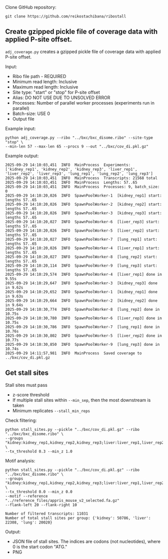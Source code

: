 Clone GitHub repository:
```
git clone https://github.com/reikostachibana/ribostall
```

## Create gzipped pickle file of coverage data with applied P-site offset.

`adj_coverage.py` creates a gzipped pickle file of coverage data with applied P-site offset.

Input:
* Ribo file path - REQUIRED
* Minimum read length: Inclusive
* Maximum read length: Inclusive
* Site type: "start" or "stop" for P-site offset
* Alias: DO NOT USE DUE TO UNSOLVED ERROR
* Processes: Number of parallel worker processes (experiments run in parallel)
* Batch-size: USE 0
* Output file

Example input:
```
python adj_coverage.py --ribo "../bxc/bxc_disome.ribo" --site-type "stop" \
--min-len 57 --max-len 65 --procs 9 --out "../bxc/cov_di.pkl.gz"
```
Example output:
```
2025-09-29 14:10:03,451  INFO  MainProcess  Experiments: ['kidney_rep1', 'kidney_rep2', 'kidney_rep3', 'liver_rep1', 'liver_rep2', 'liver_rep3', 'lung_rep1', 'lung_rep2', 'lung_rep3']
2025-09-29 14:10:03,451  INFO  MainProcess  Transcripts: 21568 total
2025-09-29 14:10:03,451  INFO  MainProcess  Lengths: 57..65
2025-09-29 14:10:03,451  INFO  MainProcess  Processes: 9, batch_size: 0
2025-09-29 14:10:20,026  INFO  SpawnPoolWorker-1  [kidney_rep1] start: lengths 57..65
2025-09-29 14:10:20,026  INFO  SpawnPoolWorker-2  [kidney_rep2] start: lengths 57..65
2025-09-29 14:10:20,026  INFO  SpawnPoolWorker-3  [kidney_rep3] start: lengths 57..65
2025-09-29 14:10:20,027  INFO  SpawnPoolWorker-6  [liver_rep3] start: lengths 57..65
2025-09-29 14:10:20,026  INFO  SpawnPoolWorker-5  [liver_rep2] start: lengths 57..65
2025-09-29 14:10:20,027  INFO  SpawnPoolWorker-7  [lung_rep1] start: lengths 57..65
2025-09-29 14:10:20,026  INFO  SpawnPoolWorker-4  [liver_rep1] start: lengths 57..65
2025-09-29 14:10:20,027  INFO  SpawnPoolWorker-8  [lung_rep2] start: lengths 57..65
2025-09-29 14:10:20,114  INFO  SpawnPoolWorker-9  [lung_rep3] start: lengths 57..65
2025-09-29 14:10:29,574  INFO  SpawnPoolWorker-4  [liver_rep1] done in 9.55s
2025-09-29 14:10:29,647  INFO  SpawnPoolWorker-3  [kidney_rep3] done in 9.62s
2025-09-29 14:10:29,652  INFO  SpawnPoolWorker-1  [kidney_rep1] done in 9.63s
2025-09-29 14:10:29,664  INFO  SpawnPoolWorker-2  [kidney_rep2] done in 9.64s
2025-09-29 14:10:30,774  INFO  SpawnPoolWorker-8  [lung_rep2] done in 10.75s
2025-09-29 14:10:30,780  INFO  SpawnPoolWorker-6  [liver_rep3] done in 10.75s
2025-09-29 14:10:30,786  INFO  SpawnPoolWorker-7  [lung_rep1] done in 10.76s
2025-09-29 14:10:30,802  INFO  SpawnPoolWorker-5  [liver_rep2] done in 10.77s
2025-09-29 14:10:30,850  INFO  SpawnPoolWorker-9  [lung_rep3] done in 10.74s
2025-09-29 14:11:57,981  INFO  MainProcess  Saved coverage to ../bxc/cov_di.pkl.gz
```

## Get stall sites

Stall sites must pass
* z-score threshold
* If multiple stall sites within ``--min_sep``, then the most downstream is taken
* Minimum replicates ``--stall_min_reps``

Check filtering:
```
python stall_sites.py --pickle "../bxc/cov_di.pkl.gz" --ribo "../bxc/bxc_disome.ribo" \
--groups "kidney:kidney_rep1,kidney_rep2,kidney_rep3;liver:liver_rep1,liver_rep2,liver_rep3;lung:lung_rep1,lung_rep2,lung_rep3" \
--tx_threshold 0.3 --min_z 1.0
```

Motif analysis:
```
python stall_sites.py --pickle "../bxc/cov_di.pkl.gz" --ribo "../bxc/bxc_disome.ribo" \
--groups "kidney:kidney_rep1,kidney_rep2,kidney_rep3;liver:liver_rep1,liver_rep2,liver_rep3;lung:lung_rep1,lung_rep2,lung_rep3" \
--tx_threshold 0.0 --min_z 0.0
--motif --reference "../reference_files/appris_mouse_v2_selected.fa.gz"
--flank-left 20 --flank-right 10
```
```
Number of filtered transcripts: 11031
Number of total stall sites per group: {'kidney': 50786, 'liver': 22308, 'lung': 20020}
```

Output:
* JSON file of stall sites. The indices are codons (not nucleotides), where 0 is the start codon "ATG."
* PNG
